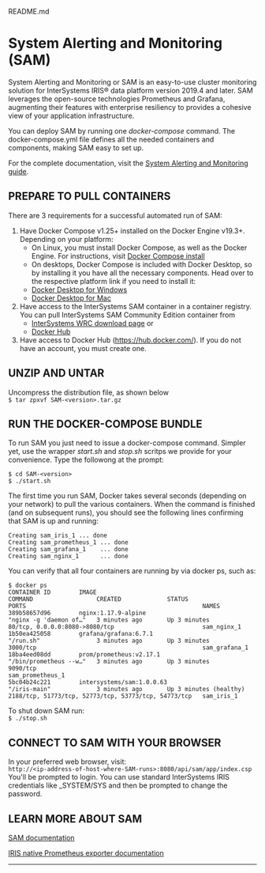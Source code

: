 README.md

# System Alerting and Monitoring (SAM) 
System Alerting and Monitoring or SAM is an easy-to-use cluster monitoring solution for InterSystems IRIS® data platform version 2019.4 and later. 
SAM leverages the open-source technologies Prometheus and Grafana, augmenting their features with enterprise resiliency to provides a cohesive view of your application infrastructure.

You can deploy SAM by running one *docker-compose* command. The docker-compose.yml file defines all the needed containers and components, 
making SAM easy to set up.

For the complete documentation, visit the [System Alerting and Monitoring guide](https://docs.intersystems.com/sam/csp/docbook/Doc.View.cls?KEY=ASAM).


## PREPARE TO PULL CONTAINERS
There are 3 requirements for a successful automated run of SAM:  
   1. Have Docker Compose v1.25+ installed on the Docker Engine v19.3+. Depending on your platform:  
      * On Linux, you must install Docker Compose, as well as the Docker Engine. For instructions, visit [Docker Compose install](https://docs.docker.com/compose/install/)  
      * On desktops, Docker Compose is included with Docker Desktop, so by installing it you have all the necessary components. Head over to the respective platform link if you need to install it:  
      - [Docker Desktop for Windows](https://docs.docker.com/docker-for-windows/install/)   
      - [Docker Desktop for Mac](https://docs.docker.com/docker-for-mac/install/)  
   2. Have access to the InterSystems SAM container in a container registry.
      You can pull InterSystems SAM Community Edition container from  
      - [InterSystems WRC download page](https://wrc.intersystems.com/wrc/coDistribution.csp) or  
      - [Docker Hub](https://hub.docker.com/_/intersystems-system-alerting-and-monitoring)  
   3. Have access to Docker Hub (https://hub.docker.com/). If you do not have an account, you must create one.


## UNZIP AND UNTAR
Uncompress the distribution file, as shown below  
   ```$ tar zpxvf SAM-<version>.tar.gz```


## RUN THE DOCKER-COMPOSE BUNDLE
To run SAM you just need to issue a docker-compose command. Simpler yet, use the wrapper *start.sh* and *stop.sh* scritps we provide for your convenience. Type the followong at the prompt:

```
$ cd SAM-<version>
$ ./start.sh
```
   
The first time you run SAM, Docker takes several seconds 
(depending on your network) to pull the various containers. 
When the command is finished (and on subsequent runs), you should 
see the following lines confirming that SAM is up and running:   
```  
Creating sam_iris_1 ... done  
Creating sam_prometheus_1 ... done  
Creating sam_grafana_1    ... done   
Creating sam_nginx_1      ... done  
```   
   
You can verify that all four containers are running by via docker ps, such as:
```  
$ docker ps
CONTAINER ID        IMAGE                                              COMMAND                  CREATED             STATUS                   PORTS                                                  NAMES
389b58657d96        nginx:1.17.9-alpine                                "nginx -g 'daemon of…"   3 minutes ago       Up 3 minutes             80/tcp, 0.0.0.0:8080->8080/tcp                         sam_nginx_1
1b50ea425058        grafana/grafana:6.7.1                              "/run.sh"                3 minutes ago       Up 3 minutes             3000/tcp                                               sam_grafana_1
18ba4eed08dd        prom/prometheus:v2.17.1                            "/bin/prometheus --w…"   3 minutes ago       Up 3 minutes             9090/tcp                                               sam_prometheus_1
5bc04b24c221        intersystems/sam:1.0.0.63                          "/iris-main"             3 minutes ago       Up 3 minutes (healthy)   2188/tcp, 51773/tcp, 52773/tcp, 53773/tcp, 54773/tcp   sam_iris_1
```  


To shut down SAM run:  
```$ ./stop.sh```


## CONNECT TO SAM WITH YOUR BROWSER
In your preferred web browser, visit:  
	```http://<ip-address-of-host-where-SAM-runs>:8080/api/sam/app/index.csp```
You'll be prompted to login. You can use standard InterSystems IRIS credentials like _SYSTEM/SYS and then be prompted to change the password.

## LEARN MORE ABOUT SAM
[SAM documentation](https://docs.intersystems.com/sam/csp/docbook/Doc.View.cls?KEY=ASAM)

[IRIS native Prometheus exporter documentation](https://docs.intersystems.com/irislatest/csp/docbook/DocBook.UI.Page.cls?KEY=GCM_rest)

---
